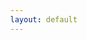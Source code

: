 ```yaml
---
layout: default
---
```


<head>
    <meta charset="UTF-8">
    <title>sfops dev centre</title>
    <link rel="stylesheet" href="https://cdnjs.cloudflare.com/ajax/libs/font-awesome/6.5.0/css/all.min.css">
    <style>
        body {
            display: flex;
            min-height: 100vh;
            margin: 0;
            font-family: Arial, sans-serif;
            overflow: hidden; /* Prevents scrolling */
        }

        .vertical-nav {
            width: 250px;
            height: 100vh; /* Full height */
            position: fixed; /* Fixed Sidebar (stay in place on scroll) */
            z-index: 1; /* Stay on top */
            top: 0; /* Stay at the top */
            left: 0;
            background-color: #007bff;
            overflow-x: hidden; /* Disable horizontal scroll */
            padding-top: 20px;
        }

        .vertical-nav header {
            font-size: 24px;
            text-align: center;
            padding: 10px 0;
        }

        .vertical-nav ul {
            list-style-type: none;
            padding: 0;
        }

        .vertical-nav ul li {
            padding: 10px 20px;
        }

        .vertical-nav ul li a {
            color: #fff;
            text-decoration: none;
            display: block;
            transition: background-color 0.3s;
        }

        .vertical-nav ul li a.selected,
        .vertical-nav ul li a:hover {
            background-color: #0056b3;
            border-radius: 5px;
        }

        .vertical-nav ul li i {
            margin-right: 10px;
        }

        .vertical-nav .submenu {
            display: block;
            padding-left: 20px; /* Indent submenus */
        }
        .content-area {
            margin-left: 250px; /* Same as the width of the sidebar */
            flex: 1;
            padding: 20px;
            overflow-y: auto;
        }

        iframe {
            width: 100%;
            height: calc(100vh - 100px);
            border: none;
        }
        .selectors-container {
            display: flex;
            justify-content: flex-end; /* Align selectors to the right */
            flex-wrap: wrap; /* Allow wrapping on smaller screens */
            padding: 10px 15px;
            background-color: #ffffff;
        }

        .selector-container {
            display: inline-flex;
            align-items: center;
            margin-left: 10px; /* Space between selectors */
            padding: 5px 10px;
            background-color: white;
            border-radius: 5px;
            box-shadow: 0 2px 4px rgba(0, 0, 0, 0.1);
        }
     

        .selector-container span {
            margin-right: 10px;
            font-weight: bold;
            color: #333; /* Darker text for better readability */
        }

        .selector-container select {
            border: 1px solid #ddd; /* Subtle border */
            background: white;
            color: #333;
            padding: 8px 12px;
            margin-left: 5px;
            border-radius: 5px;
            cursor: pointer;
            outline: none;
            transition: all 0.3s ease;
        }

        .selector-container select:hover,
        .selector-container select:focus {
            border-color: #0056b3; /* Blue border on hover/focus */
            box-shadow: 0 1px 3px rgba(0, 0, 0, 0.15);
        }

        #orgSelector, #testOrgSelector, #domainSelector, #branchSelector {
            text-align: right;
            display: none;
            color: #34bdeb;
            padding: 10px;
            border-radius: 5px;
        }

        #orgSelector span, #testOrgSelector span, #domainSelector span, #branchSelector span{
            margin-right: 10px;
            font-weight: bold;
        }

        #orgSelector select,#testOrgSelector select, #domainSelector select, #branchSelector select {
            border: none;
            background: #0056b3;
            color: #fff;
            padding: 10px;
            margin: 5px;
            border-radius: 5px;
        }
    </style>
</head>
<body>
    <div class="vertical-nav">
        <header>sfops dev centre</header>
        <ul>
            <li><span><i class="fas fa-laptop-code"></i> Development</span>
                <ul class='submenu'>
                    <li><a href="#workItems">Work Items</a></li>
                    <li><a href="#packages">Packages</a></li>
                </ul>
            </li>
            <li><span><i class="fas fa-network-wired"></i> Environments</span>
                 <ul class='submenu'>
                    <li><a href="#devSandboxes">Dev Sandboxes</a></li>
                    <li><a href="#reviewSandboxes">Review Sandboxes</a></li>
                    <li><a href="#scratchOrgPools">Scratch Org Pools</a></li>
                    <li><a href="#orgComparison">Org Comparison</a></li>
                </ul>
            </li>
            <li><span><i class="fas fa-chart-bar"></i> Quality Reports</span>
                 <ul class='submenu'>
                    <li><a href="#apexTests">Test Reports</a></li>
                    <li><a href="#pmdReport">PMD Reports</a></li>
                </ul>
            </li>
            <li><span><i class="fas fa-tasks"></i> Release Management</span>
                <ul class='submenu'>
                    <li><a href="#releasedefns">Release Candidates</a></li>
                    <li><a href="#releases">Releases</a></li>
                </ul>
            </li>
            <li><span><i class="fas fa-chart-line"></i> Dashboards</span>
                 <ul class='submenu'>
                    <li><a href="#evolution">Package Evolution</a></li>
                    <li><a href="#cicd">CI/CD Performance</a></li>
                    <li><a href="#platformOverview">Platform Overview</a></li>
                    <li><a href="#packageSummary">Package Metrics</a></li>
                </ul>
            </li>
             <li><span><i class="fas fa-circle-info"></i> Support</span>
                 <ul class='submenu'>
                    <li><a href="#flxblKnowledge">Reference Guide</a></li>
                    <li><a href="#flxblSupport">Chat with us</a></li>
                    <li><a href="#flxblIssue">Log an issue</a></li>
                </ul>
            </li>
        </ul>
    </div>
    <div class="content-area">
    <div class="selectors-container">
        <div class="selector-container" id="orgSelector" style="text-align: right; display: none;">
            <span>Select an Org:</span>
            <select id="orgSelect">
                {% for org in site.data.orgs %}
                <option value="{{ org }}">{{ org }}</option>
                {% endfor %}
            </select>
        </div>

        <div class="selector-container" id="testOrgSelector" style="text-align: right; display: none;">
            <span>Select an Org:</span>
            <select id="testOrgSelect">
                {% for org in site.data.testorgs %}
                <option value="{{ org }}">{{ org }}</option>
                {% endfor %}
            </select>
        </div>

        <div class="selector-container" id="branchSelector" style="text-align: right; display: none;">
            <span>Select a Branch:</span>
            <select id="branchSelect">
                {% for branch in site.data.branches %}
                <option value="{{ branch }}">{{ branch }}</option>
                {% endfor %}
            </select>
        </div>

        <div class="selector-container" id="domainSelector" style="text-align: right; display: none;">
            <span>Select a Domain/Release config:</span>
            <select id="domainSelect">
                {% for domain in site.data.domains %}
                <option value="{{ domain }}">{{ domain }}</option>
                {% endfor %}
            </select>
        </div>
      </div>

        <!-- Iframes and other elements here -->
        <iframe id="iframe"></iframe>
         <!-- Iframes and other elements here -->
        <iframe id="iframePMD"></iframe>
    </div>
<body>
<script>
       
       {% assign dashboard = site.data.dashboard %}

        var baseUrl = window.location.origin;
        var pathArray = window.location.pathname.split('/');
        let siteSuffix=`/${pathArray[1]}/`
        if(siteSuffix=='//')
        siteSuffix='';
        var tabs = {
            'cicd': {
                url: '{{ dashboard.cicd_performance_dashboard_url }}'
            },
            'devSandboxes': {
                url: `${siteSuffix}/sandboxes/devSandboxes.html`
            },
            'reviewSandboxes': {
                url: `${siteSuffix}/sandboxes/reviewSandboxes.html`
            },
            'evolution': {
                url: `${siteSuffix}/packageVisualisation/index.html`
            },
            'workItems': {
                url: `${siteSuffix}/workitems/workitems.html`
            },
             'packages': {
                urlTemplate: `${siteSuffix}/packageviewer/{branch}.html`,
            },
            'orgComparison': {
                url: `${siteSuffix}/packageVersionReports/packageVersionReport.html`
            },
              'releasedefns': {
                urlTemplate: `${siteSuffix}/releasedefns/{branch}/{domain}.html`,
                showBranchSelector: true,
                showDomainSelector: true,
                showOrgSelector: false,
                showTestOrgSelector: false
            },
            'releases': {
                urlTemplate: `${siteSuffix}/releaselogs/{domain}.html`,
                showBranchSelector: false,
                showDomainSelector: true,
                showOrgSelector: false,
                showTestOrgSelector: false
            },
            'apexTests': {
                urlTemplate: `${siteSuffix}/apextestResults/{testOrg}.html`,
                showTestOrgSelector: true
     
            },
            'pmdReport': {
                iframeId: 'iframePMD',
                url: `${siteSuffix}/pmd/pmdReport.html`
            },
            'packageSummary': {
                url: '{{ dashboard.package_summary_dasbhoard_url }}'
            },
            'platformOverview': {
                url: '{{ dashboard.platform_overview_dashboard_url }}'
            },
            'flxblKnowledge': {
                url: 'https://docs.dxatscale.io/sfops/overview',
                openInNewWindow:true
            },
            'flxblIssue': {
                url: 'https://github.com/flxbl-io/sfops-issues',
                openInNewWindow:true
            },
            'flxblSupport': {
                url: 'https://flxbl-io.slack.com',
                openInNewWindow:true
            }
          
        };

       

        function showTab(hash) {
              if (!hash || hash=='default') {
                // Default page to show when no hash is present
                hash=`workItems`;
            }

            window.location.hash = hash;
            var tab = tabs[hash];
            if (!tab) {
                console.error('Invalid hash: ' + hash);
                return;
            }

            var iframes = document.getElementsByTagName('iframe');
            for (var i = 0; i < iframes.length; i++) {
                iframes[i].style.display = 'none';
            }

            document.getElementById('branchSelector').style.display = tab.showBranchSelector ? 'block' : 'none';
            document.getElementById('domainSelector').style.display = tab.showDomainSelector ? 'block' : 'none';
            document.getElementById('orgSelector').style.display = tab.showOrgSelector ? 'block' : 'none';
            document.getElementById('testOrgSelector').style.display = tab.showTestOrgSelector ? 'block' : 'none';


           if(tab.iframeId)
           {
            var iframe = document.getElementById(tab.iframeId);
            iframe.style.display = 'block';
           }
           else
           {
            var iframe = document.getElementById('iframe');
            iframe.style.display = 'block';
           }

            if(tab.openInNewWindow)
            {
                window.open(tab.url, '_blank');
                iframe.style.display = 'block';
                iframe.srcdoc = createPlaceholderMessage("This content has been opened in a new window.");

            }
            else if (!tab.urlTemplate) {
                iframe.src = tab.url;
            }
            else
            {
                console.log(`urlTemplate: ${tab.urlTemplate}`);
              
                let url = tab.urlTemplate;
                if (url.includes('{branch}')) {
                    let selectedBranch = document.getElementById('branchSelect').value;
                    url = url.replace('{branch}', selectedBranch);
                    console.log(`selectedBranch`, selectedBranch);
                    console.log(`url`, url);
                }
                if (url.includes('{domain}')) {
                    let selectedDomain = document.getElementById('domainSelect').value;
                    url = url.replace('{domain}', selectedDomain);
                } 
                if (url.includes('{org}')) {
                    let selectedOrg = document.getElementById('orgSelect').value;
                    url = url.replace('{org}', selectedOrg);
                } 
                if (url.includes('{testOrg}')) {
                    let selectedOrg = document.getElementById('testOrgSelect').value;
                    url = url.replace('{testOrg}', selectedOrg);
                } 

                iframe.src = url;    
            }
        
            
        }

        window.onload = function() {    

            var links = document.querySelectorAll('.vertical-nav ul li ul li a');
            for (var i = 0; i < links.length; i++) {
                links[i].addEventListener('click', function(event) {
                    var hash = this.getAttribute('href').substring(1);
                    showTab(hash);

                    var selectedLinks = document.querySelectorAll('.vertical-nav ul li ul li a.selected');
                    for (var j = 0; j < selectedLinks.length; j++) {
                        selectedLinks[j].classList.remove('selected');
                    }
                    this.classList.add('selected');

                    event.preventDefault();
                });
            }
            var currentHash = window.location.hash.substring(1) || 'default'; // default page when no hash
            showTab(currentHash);
        };

        window.onhashchange = function() {
            var hash = window.location.hash.substring(1) || 'default'; // default page when no hash changes
            showTab(hash);
        };

        document.getElementById('testOrgSelect')?.addEventListener('change', function() {
            var currentHash = window.location.hash.substring(1);
            showTab(currentHash);
           
            if (tabs[currentHash] && tabs[currentHash].showTestOrgSelector) {
                
            }
        });

        document.getElementById('branchSelect')?.addEventListener('change', function() {
            var currentHash = window.location.hash.substring(1);
             showTab(currentHash);
        });

        document.getElementById('domainSelect')?.addEventListener('change', function() {
            var currentHash = window.location.hash.substring(1);
             showTab(currentHash);
            if (tabs[currentHash] && tabs[currentHash].showDomainSelector) {
               
            }
        });
         function createPlaceholderMessage(message) {
                 return `<div style="text-align: center; padding: 20px;"><p>${message}</p></div>`;
        }
</script>
